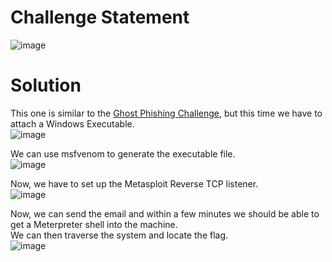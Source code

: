 # Challenge Statement
![image](https://github.com/user-attachments/assets/6df7acb7-a8b7-4c9a-bdb7-61258d13daeb)

# Solution
This one is similar to the [Ghost Phishing Challenge](https://github.com/harishkannan05/THM-HackfinityBattle-Writeup/blob/main/Red%20Teaming/Ghost%20Phishing.md), but this time we have to attach a Windows Executable.  
![image](https://github.com/user-attachments/assets/d84091ae-1479-4867-a4da-913de5658742)

We can use msfvenom to generate the executable file.  
![image](https://github.com/user-attachments/assets/cbadb445-da8d-4396-abd0-df257d12b4ef)

Now, we have to set up the Metasploit Reverse TCP listener.  
![image](https://github.com/user-attachments/assets/e36e158d-2d9a-4bfb-abfa-a0e21cb7af5a)

Now, we can send the email and within a few minutes we should be able to get a Meterpreter shell into the machine.  
We can then traverse the system and locate the flag.  
![image](https://github.com/user-attachments/assets/01448655-95cd-4dc0-b82d-c9e4b8efad46)
